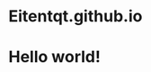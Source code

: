 # Eitentqt.github.io
<!DOCTYPE html>
<html lang="en">
<head>
    <meta charset="UTF-8">
    <meta name="viewport" content="width=device-width, initial-scale=1.0">
    <title>Hello World Site</title>
</head>
<body>
    <h1>Hello world!</h1>
</body>
</html>
